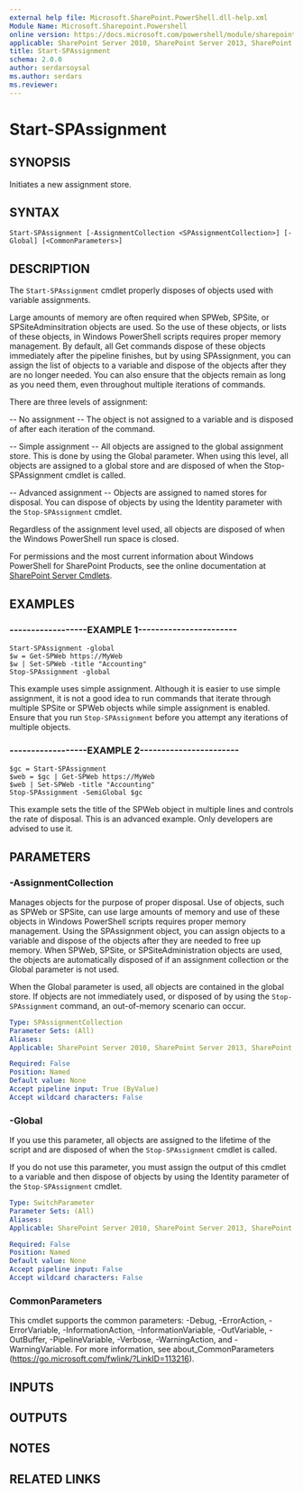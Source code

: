 ```yaml
---
external help file: Microsoft.SharePoint.PowerShell.dll-help.xml
Module Name: Microsoft.Sharepoint.Powershell
online version: https://docs.microsoft.com/powershell/module/sharepoint-server/start-spassignment
applicable: SharePoint Server 2010, SharePoint Server 2013, SharePoint Server 2016, SharePoint Server 2019
title: Start-SPAssignment
schema: 2.0.0
author: serdarsoysal
ms.author: serdars
ms.reviewer:
---
```


# Start-SPAssignment

## SYNOPSIS
Initiates a new assignment store.


## SYNTAX

```
Start-SPAssignment [-AssignmentCollection <SPAssignmentCollection>] [-Global] [<CommonParameters>]
```

## DESCRIPTION
The `Start-SPAssignment` cmdlet properly disposes of objects used with variable assignments.

Large amounts of memory are often required when SPWeb, SPSite, or SPSiteAdminsitration objects are used.
So the use of these objects, or lists of these objects, in Windows PowerShell scripts requires proper memory management.
By default, all Get commands dispose of these objects immediately after the pipeline finishes, but by using SPAssignment, you can assign the list of objects to a variable and dispose of the objects after they are no longer needed.
You can also ensure that the objects remain as long as you need them, even throughout multiple iterations of commands.

There are three levels of assignment:

-- No assignment -- The object is not assigned to a variable and is disposed of after each iteration of the command.

-- Simple assignment -- All objects are assigned to the global assignment store. This is done by using the Global parameter. When using this level, all objects are assigned to a global store and are disposed of when the Stop-SPAssignment cmdlet is called.

-- Advanced assignment -- Objects are assigned to named stores for disposal. You can dispose of objects by using the Identity parameter with the `Stop-SPAssignment` cmdlet.

Regardless of the assignment level used, all objects are disposed of when the Windows PowerShell run space is closed.

For permissions and the most current information about Windows PowerShell for SharePoint Products, see the online documentation at [SharePoint Server Cmdlets](https://docs.microsoft.com/powershell/sharepoint/sharepoint-server/sharepoint-server-cmdlets).

## EXAMPLES

### ------------------EXAMPLE 1-----------------------
```
Start-SPAssignment -global
$w = Get-SPWeb https://MyWeb
$w | Set-SPWeb -title "Accounting"
Stop-SPAssignment -global
```

This example uses simple assignment.
Although it is easier to use simple assignment, it is not a good idea to run commands that iterate through multiple SPSite or SPWeb objects while simple assignment is enabled.
Ensure that you run `Stop-SPAssignment` before you attempt any iterations of multiple objects.


### ------------------EXAMPLE 2-----------------------
```
$gc = Start-SPAssignment
$web = $gc | Get-SPWeb https://MyWeb
$web | Set-SPWeb -title "Accounting"
Stop-SPAssignment -SemiGlobal $gc
```

This example sets the title of the SPWeb object in multiple lines and controls the rate of disposal.
This is an advanced example.
Only developers are advised to use it.


## PARAMETERS

### -AssignmentCollection
Manages objects for the purpose of proper disposal.
Use of objects, such as SPWeb or SPSite, can use large amounts of memory and use of these objects in Windows PowerShell scripts requires proper memory management.
Using the SPAssignment object, you can assign objects to a variable and dispose of the objects after they are needed to free up memory.
When SPWeb, SPSite, or SPSiteAdministration objects are used, the objects are automatically disposed of if an assignment collection or the Global parameter is not used.

When the Global parameter is used, all objects are contained in the global store.
If objects are not immediately used, or disposed of by using the `Stop-SPAssignment` command, an out-of-memory scenario can occur.

```yaml
Type: SPAssignmentCollection
Parameter Sets: (All)
Aliases: 
Applicable: SharePoint Server 2010, SharePoint Server 2013, SharePoint Server 2016, SharePoint Server 2019

Required: False
Position: Named
Default value: None
Accept pipeline input: True (ByValue)
Accept wildcard characters: False
```

### -Global
If you use this parameter, all objects are assigned to the lifetime of the script and are disposed of when the `Stop-SPAssignment` cmdlet is called.

If you do not use this parameter, you must assign the output of this cmdlet to a variable and then dispose of objects by using the Identity parameter of the `Stop-SPAssignment` cmdlet.

```yaml
Type: SwitchParameter
Parameter Sets: (All)
Aliases: 
Applicable: SharePoint Server 2010, SharePoint Server 2013, SharePoint Server 2016, SharePoint Server 2019

Required: False
Position: Named
Default value: None
Accept pipeline input: False
Accept wildcard characters: False
```

### CommonParameters
This cmdlet supports the common parameters: -Debug, -ErrorAction, -ErrorVariable, -InformationAction, -InformationVariable, -OutVariable, -OutBuffer, -PipelineVariable, -Verbose, -WarningAction, and -WarningVariable. For more information, see about_CommonParameters (https://go.microsoft.com/fwlink/?LinkID=113216).

## INPUTS

## OUTPUTS

## NOTES

## RELATED LINKS
